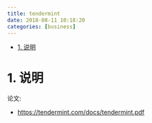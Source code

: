 ```yaml
---
title: tendermint
date: 2018-08-11 10:18:20
categories: [business]
---
```


<!-- TOC -->

- [1. 说明](#1-说明)

<!-- /TOC -->


# 1. 说明

论文:
* https://tendermint.com/docs/tendermint.pdf

